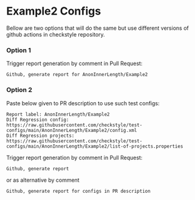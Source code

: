 # Example2 Configs

Bellow are two options that will do the same but use different versions
of github actions in checkstyle repository.


### Option 1
Trigger report generation by comment in Pull Request:
```
Github, generate report for AnonInnerLength/Example2
```

### Option 2

Paste below given to PR description to use such test configs:
```
Report label: AnonInnerLength/Example2
Diff Regression config: https://raw.githubusercontent.com/checkstyle/test-configs/main/AnonInnerLength/Example2/config.xml
Diff Regression projects: https://raw.githubusercontent.com/checkstyle/test-configs/main/AnonInnerLength/Example2/list-of-projects.properties
```

Trigger report generation by comment in Pull Request:
```
Github, generate report
```
or as alternative by comment
```
Github, generate report for configs in PR description
```
